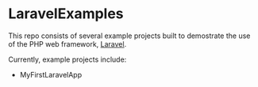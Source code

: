 LaravelExamples
===============

This repo consists of several example projects built to demostrate the use of the PHP web framework, [Laravel](http://laravel.com).

Currently, example projects include:

* MyFirstLaravelApp
